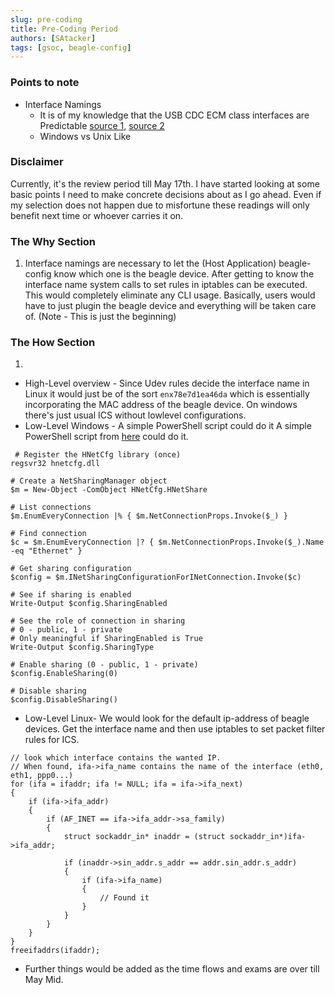 ```yaml
---
slug: pre-coding
title: Pre-Coding Period
authors: [SAtacker]
tags: [gsoc, beagle-config]
---
```


### Points to note
- Interface Namings
  - It is of my knowledge that the USB CDC ECM class interfaces are Predictable [source 1](https://cgit.freedesktop.org/systemd/systemd/tree/src/udev/udev-builtin-net_id.c##n20), [source 2](https://www.freedesktop.org/wiki/Software/systemd/PredictableNetworkInterfaceNames/)
  - Windows vs Unix Like 
<!--truncate-->

### Disclaimer

Currently, it's the review period till May 17th. I have started looking at some basic points I need to make concrete decisions about as I go ahead. Even if my selection does not happen due to misfortune these readings will only benefit next time or whoever carries it on.

### The Why Section
1. Interface namings are necessary to let the (Host Application) beagle-config know which one is the beagle device. After getting to know the interface name system calls to set rules in iptables can be executed. This would completely eliminate any CLI usage. Basically, users would have to just plugin the beagle device and everything will be taken care of. (Note - This is just the beginning)

### The How Section
1. 
 * High-Level overview - Since Udev rules decide the interface name in Linux it would just be of the sort `enx78e7d1ea46da` which is essentially incorporating the MAC address of the beagle device. On windows there's just usual ICS without lowlevel configurations.
 * Low-Level Windows - A simple PowerShell script could do it
 A simple PowerShell script from [here](https://superuser.com/questions/470319/how-to-enable-internet-connection-sharing-using-command-line) could do it.

```
 # Register the HNetCfg library (once)
regsvr32 hnetcfg.dll

# Create a NetSharingManager object
$m = New-Object -ComObject HNetCfg.HNetShare

# List connections
$m.EnumEveryConnection |% { $m.NetConnectionProps.Invoke($_) }

# Find connection
$c = $m.EnumEveryConnection |? { $m.NetConnectionProps.Invoke($_).Name -eq "Ethernet" }

# Get sharing configuration
$config = $m.INetSharingConfigurationForINetConnection.Invoke($c)

# See if sharing is enabled
Write-Output $config.SharingEnabled

# See the role of connection in sharing
# 0 - public, 1 - private
# Only meaningful if SharingEnabled is True
Write-Output $config.SharingType

# Enable sharing (0 - public, 1 - private)
$config.EnableSharing(0)

# Disable sharing
$config.DisableSharing()
```
 * Low-Level Linux- We would look for the default ip-address of beagle devices. Get the interface name and then use iptables to set packet filter rules for ICS. 
 <!-- The below script is from [here](https://stackoverflow.com/questions/848040/how-can-i-get-the-interface-name-index-associated-with-a-tcp-socket) -->
```
// look which interface contains the wanted IP.
// When found, ifa->ifa_name contains the name of the interface (eth0, eth1, ppp0...)
for (ifa = ifaddr; ifa != NULL; ifa = ifa->ifa_next)
{
    if (ifa->ifa_addr)
    {
        if (AF_INET == ifa->ifa_addr->sa_family)
        {
            struct sockaddr_in* inaddr = (struct sockaddr_in*)ifa->ifa_addr;

            if (inaddr->sin_addr.s_addr == addr.sin_addr.s_addr)
            {
                if (ifa->ifa_name)
                {
                    // Found it
                }
            }
        }
    }
}
freeifaddrs(ifaddr);
```

* Further things would be added as the time flows and exams are over till May Mid.
